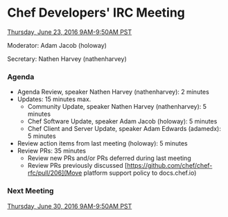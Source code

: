 # Chef Developers' IRC Meeting

[Thursday, June 23, 2016 9AM-9:50AM PST](http://everytimezone.com/#2016-6-23,240,cn3)

Moderator:  Adam Jacob (holoway)

Secretary:  Nathen Harvey (nathenharvey)

### Agenda
* Agenda Review, speaker Nathen Harvey (nathenharvey): 2 minutes
* Updates: 15 minutes max.
  * Community Update, speaker Nathen Harvey (nathenharvey): 5 minutes
  * Chef Software Update, speaker Adam Jacob (holoway): 5 minutes
  * Chef Client and Server Update, speaker Adam Edwards (adamedx): 5 minutes
* Review action items from last meeting (holoway): 5 minutes
* Review PRs:  35 minutes
  * Review new PRs and/or PRs deferred during last meeting
  * Review PRs previously discussed
    [https://github.com/chef/chef-rfc/pull/206](Move platform support policy to docs.chef.io)

### Next Meeting

[Thursday, June 30, 2016 9AM-9:50AM PST](http://everytimezone.com/#2016-6-30,240,cn3)
